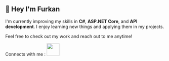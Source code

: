 ## :rocket: Hey I'm Furkan 

I'm currently improving my skills in **C#**, **ASP.NET Core**, and **API development**. I enjoy learning new things and applying them in my projects.

Feel free to check out my work and reach out to me anytime!

Connects with me :
[<img width="40px" src="https://www.vikingcamps.com/wp-content/uploads/2024/01/linkedin-logo-linkedin-icon-transparent-free-png.webp">](https://linkedin.com/ffurkancoskun)
